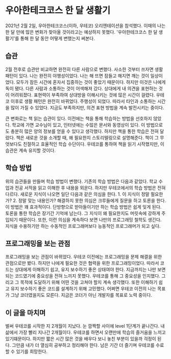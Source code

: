 # 우아한테크코스 한 달 생활기

2021년 2월 2일, 우아한테크코스(이하, 우테코) 오리엔테이션을 참석했다. 이때의 나는 한 달 만에 많은 변화가 찾아올 것이라고는 예상하지 못했다. '우아한테크코스 한 달 생활기'를 통해 한 달 동안 어떻게 변했는지 써본다.

## 습관

2월 전후로 습관만 비교하면 완전히 다른 사람으로 변했다. 사소한 것부터 쓰자면 생활 패턴이 있다. 나는 완전히 야행성이었다. 나는 해 뜨면 잠들고 해지면 깨는 것이 일상이었다. 모두가 잠든 시간에 혼자서 집중하는 것이 좋았기 때문이다. 하지만 이것은 나에게 독이 됐다. 다른 사람과 소통하는 것이 어색해져 갔다. 상대에게 내 의견을 표현하는 것이 어려워졌다. 표현력이 부족하여 상대방을 이해시키는 것에 많은 시간이 걸렸다. 우테코 이후로 생활 패턴은 완전히 바뀌었다. 주행성이 되었다. 따라서 타인과 소통하는 시간을 많이 가질 수 있었다. 지금도 부족하지만, 의견 표현 방법을 계속 발전시키는 중이다.

큰 변화로는 책 읽는 습관이 있다. 이전에는 책을 통해 학습하는 방법을 선호하지 않았다. 학교에 가면 교수님이 있고, 인터넷에는 수많은 문서와 동영상이 있다. 이 방법으로도 충분히 많은 양의 정보를 얻을 수 있다고 생각했다. 하지만 책을 통한 학습은 전혀 달랐다. 책은 새로운 것을 소개할 때, 왜 필요한지 스토리텔링으로 설명해준다. 책이 그 무엇보다도 친절하고 효율적인 학습 수단이다. 우테코를 통하여 책을 읽기 시작했지만, 이 습관은 계속 유지할 것이다.

## 학습 방법

위의 습관들을 만들며 학습 방법이 변했다. 기존의 학습 방법은 다음과 같았다. 학교 수업과 전공 서적을 읽고 이해한 후 내용을 외운다. 하지만 우테코에서의 학습 방법은 전혀 다르다. 새로운 지식이 나오면 일단 다음과 같은 의심을 한다. 1. 이 지식이 정말 필요한가? 2. 정말 맞는 내용인가? 해결하지 못한 의심은 크루들에게 질문을 하고 토론을 한다. 이 방법은 꽤 효과적이다. 단방향으로 받아들이기만 하는 학습 방법은 쉽게 잊게 된다. 토론을 통한 학습은 장기간 기억에 남는다. 그 지식이 왜 필요한지도 머릿속에 강하게 주입되기 때문이다. 또한, 이런 의심을 계속하다 보면 나만의 프로그래밍 철학도 생긴다. 지식을 수용하기만 하는 수동적인 프로그래머보다 능동적인 프로그래머가 되고 싶다.

## 프로그래밍을 보는 관점

프로그래밍을 보는 관점이 바뀌었다. 우테코 이전에는 프로그래밍을 문제 해결을 위한 관점으로만 봤다. 하지만 나에게 필요한 것은 협력을 위한 프로그래밍이었다. 따라서 코드는 상대에게 이해하기 쉽고, 유지 보수하기 좋은 상태여야 한다. 지금까지는 나만 보면 되는 코드였기에 중요성을 전혀 느끼지 못했다. 우테코를 통해 그 중요성을 인지했다. 그리고 그 목적에 도달하기 위해 어떤 것을 고쳐야 할지 계속 생각했다. 또한 이해하기 쉽고 유지 보수하기 좋은 코드를 설계하기 위해 고민했다. 어쩌면 우테코 이전의 나는 목표가 그냥 코더였을지도 모른다. 지금은 코더가 아닌 개발자를 목표로 노력 중이다.

## 이 글을 마치며

벌써 우테코를 시작한 지 2개월이 지났다. 눈 깜짝할 사이에 level 1단계가 끝나간다. 내 삶에서 가장 빨리 지나간 2개월이다. 우테코를 하면서 오랜만에 학습의 즐거움을 느끼고 있기떄문이다. 하지만 짧은 시간 많은 것을 배우다 보니 놓친 부분이 있을까 걱정이 된다. 그만큼 내가 더 열심히 공부하고 정리해야 한다. 남은 기간 더 즐기며 우테코를 수료할 수 있기를 희망한다.
